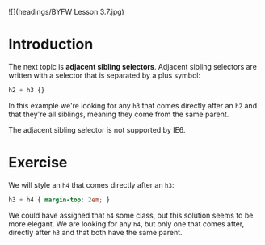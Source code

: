 ![](headings/BYFW Lesson 3.7.jpg)

# Introduction

The next topic is **adjacent sibling selectors**. Adjacent sibling selectors are written with a selector that is separated by a plus symbol:

```css
h2 + h3 {}
```

In this example we're looking for any `h3` that comes directly after an `h2` and that they're all siblings, meaning they come from the same parent.

The adjacent sibling selector is not supported by IE6.

# Exercise

We will style an `h4` that comes directly after an `h3`:

```css
h3 + h4 { margin-top: 2em; }
```

We could have assigned that `h4` some class, but this solution seems to be more elegant. We are looking for any `h4`, but only one that comes after, directly after `h3` and that both have the same parent.